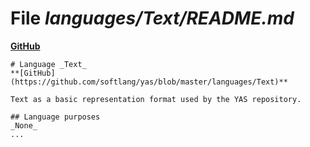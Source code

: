 # File _languages/Text/README.md_
**[GitHub](https://github.com/softlang/yas/blob/master/languages/Text/README.md)**
```
# Language _Text_
**[GitHub](https://github.com/softlang/yas/blob/master/languages/Text)**

Text as a basic representation format used by the YAS repository.

## Language purposes
_None_
...
```
